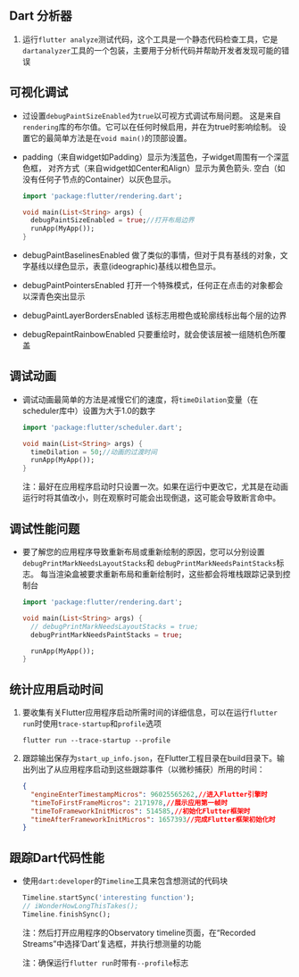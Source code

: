 ## Dart 分析器

1. 运行`flutter analyze`测试代码，这个工具是一个静态代码检查工具，它是`dartanalyzer`工具的一个包装，主要用于分析代码并帮助开发者发现可能的错误



## 可视化调试

+ 过设置`debugPaintSizeEnabled`为`true`以可视方式调试布局问题。 这是来自`rendering`库的布尔值。它可以在任何时候启用，并在为true时影响绘制。 设置它的最简单方法是在`void main()`的顶部设置。

+ padding（来自widget如Padding）显示为浅蓝色，子widget周围有一个深蓝色框， 对齐方式（来自widget如Center和Align）显示为黄色箭头. 空白（如没有任何子节点的Container）以灰色显示。

  ```dart
  import 'package:flutter/rendering.dart';
  
  void main(List<String> args) {
    debugPaintSizeEnabled = true;//打开布局边界
    runApp(MyApp());
  }
  ```

+ debugPaintBaselinesEnabled 做了类似的事情，但对于具有基线的对象，文字基线以绿色显示，表意(ideographic)基线以橙色显示。

+ debugPaintPointersEnabled 打开一个特殊模式，任何正在点击的对象都会以深青色突出显示

+ debugPaintLayerBordersEnabled 该标志用橙色或轮廓线标出每个层的边界

+ debugRepaintRainbowEnabled 只要重绘时，就会使该层被一组随机色所覆盖



## 调试动画

+ 调试动画最简单的方法是减慢它们的速度，将`timeDilation`变量（在scheduler库中）设置为大于1.0的数字

  ```dart
  import 'package:flutter/scheduler.dart';
  
  void main(List<String> args) {
    timeDilation = 50;//动画的过渡时间
    runApp(MyApp());
  }
  ```

  注：最好在应用程序启动时只设置一次。如果在运行中更改它，尤其是在动画运行时将其值改小，则在观察时可能会出现倒退，这可能会导致断言命中。



## 调试性能问题

+ 要了解您的应用程序导致重新布局或重新绘制的原因，您可以分别设置`debugPrintMarkNeedsLayoutStacks`和 `debugPrintMarkNeedsPaintStacks`标志。 每当渲染盒被要求重新布局和重新绘制时，这些都会将堆栈跟踪记录到控制台

  ```dart
  import 'package:flutter/rendering.dart';
  
  void main(List<String> args) {
    // debugPrintMarkNeedsLayoutStacks = true;
    debugPrintMarkNeedsPaintStacks = true;
  
    runApp(MyApp());
  }
  ```



## 统计应用启动时间

1. 要收集有关Flutter应用程序启动所需时间的详细信息，可以在运行`flutter run`时使用`trace-startup`和`profile`选项

   ```
   flutter run --trace-startup --profile
   ```

2. 跟踪输出保存为`start_up_info.json`，在Flutter工程目录在build目录下。输出列出了从应用程序启动到这些跟踪事件（以微秒捕获）所用的时间：

   ```json
   {
     "engineEnterTimestampMicros": 96025565262,//进入Flutter引擎时
     "timeToFirstFrameMicros": 2171978,//展示应用第一帧时
     "timeToFrameworkInitMicros": 514585,//初始化Flutter框架时
     "timeAfterFrameworkInitMicros": 1657393//完成Flutter框架初始化时
   }
   ```



## 跟踪Dart代码性能

+ 使用`dart:developer`的`Timeline`工具来包含想测试的代码块

  ```dart
  Timeline.startSync('interesting function');
  // iWonderHowLongThisTakes();
  Timeline.finishSync();
  ```

  注：然后打开应用程序的Observatory timeline页面，在“Recorded Streams”中选择‘Dart’复选框，并执行想测量的功能

  注：确保运行`flutter run`时带有`--profile`标志

